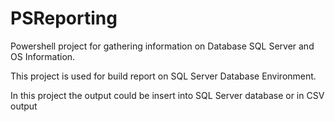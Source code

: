 # PSReporting
Powershell project for gathering information on Database SQL Server and OS Information.

This project is used for build report on SQL Server Database Environment.

In this project the output could be insert into SQL Server database or in CSV output
